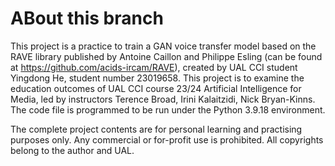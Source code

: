 # ABout this branch
 
This project is a practice to train a GAN voice transfer model based on the RAVE library published by Antoine Caillon and Philippe Esling (can be found at https://github.com/acids-ircam/RAVE), created by UAL CCI student Yingdong He, student number 23019658. This project is to examine the education outcomes of UAL CCI course 23/24 Artificial Intelligence for Media, led by instructors Terence Broad, Irini Kalaitzidi, Nick Bryan-Kinns. The code file is programmed to be run under the Python 3.9.18 environment.

The complete project contents are for personal learning and practising purposes only. Any commercial or for-profit use is prohibited. All copyrights belong to the author and UAL.
